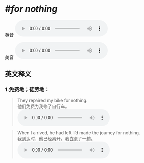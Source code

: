 # ***\#for nothing*** 
英音
<audio src="./media/for nothing1_AAC.aac" controls="controls"></audio>

美音
<audio src="./media/for nothing2_AAC.aac" controls="controls"></audio>



  

英文释义
---
### 1.**免费地；徒劳地：**  

 > They repaired my bike for nothing.   
 > 他们免费为我修了自行车。    
<audio src="./media/nothing-4.aac" controls="controls"></audio>

 > When I arrived, he had left. I’d made the journey for nothing.   
 > 我到达时，他已经离开。我白跑了一趟。    
<audio src="./media/nothing-5.aac" controls="controls"></audio>


